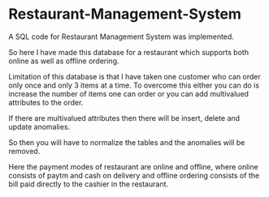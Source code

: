 # Restaurant-Management-System
A SQL code for Restaurant Management System was implemented.

So here I have made this database for a restaurant which supports both online as well as offline ordering.

Limitation of this database is that I have taken one customer who can order only once and only 3 items at a time.
To overcome this either you can do is increase the number of items one can order or you can add multivalued attributes
to the order.

If there are multivalued attributes then there will be insert, delete and update anomalies.

So then you will have to normalize the tables and the anomalies will be removed.

Here the payment modes of restaurant are online and offline, where online consists of paytm and cash on delivery
and offline ordering consists of the bill paid directly to the cashier in the restaurant.


